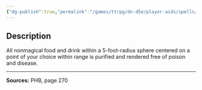 ```yaml
---
{"dg-publish":true,"permalink":"/games/ttrpg/dn-d5e/player-aids/spells/level-1/purify-food-and-drink/","tags":["ttrpg/dnd/5e","verbal","somatic","ritual","spell"],"noteIcon":""}
---
```



## Description
All nonmagical food and drink within a 5-foot-radius sphere centered on a point of your choice within range is purified and rendered free of poison and disease.

---

**Sources:** PHB, page 270
